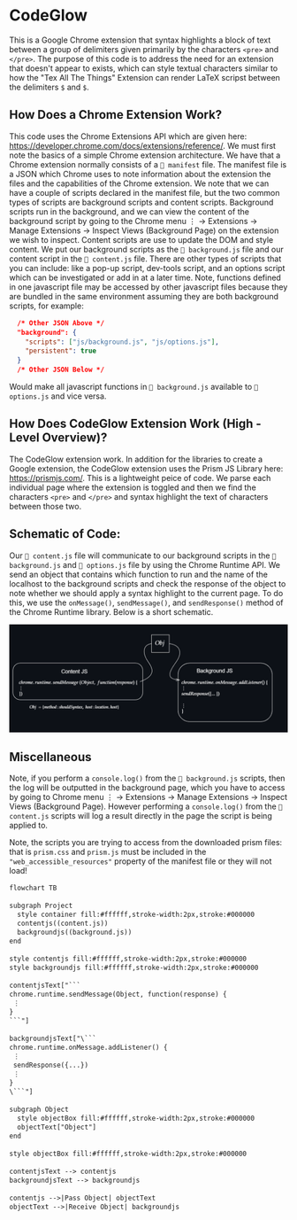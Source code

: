 # CodeGlow
This is a Google Chrome extension that syntax highlights a block of text between a group of delimiters given primarily by the characters `<pre>` and `</pre>`. The purpose of this code is to address the need for an extension
that doesn't appear to exists, which can style textual characters similar to how the "Tex All The Things" Extension can render LaTeX scripst between the delimiters `$` and `$`.

## How Does a Chrome Extension Work?
This code uses the Chrome Extensions API which are given here: https://developer.chrome.com/docs/extensions/reference/. We must first note the basics of a simple Chrome extension architecture. We have that a Chrome extension normally consists of a `📜 manifest` file. The manifest file is a JSON which Chrome uses to note information about the extension the files and the capabilities of the Chrome extension. We note that we can have a couple of scripts declared in the manifest file, but the two common types of scripts are background scripts and content scripts. Background scripts run in the background, and we can view the content of the background script by going to the Chrome menu ⋮ → Extensions → Manage Extensions → Inspect Views (Background Page) on the extension we wish to inspect. Content scripts are use to update the DOM and style content. We put our background scripts as the `📜 background.js` file and our content script in the `📜 content.js` file. There are other types of scripts that you can include: like a pop-up script, dev-tools script, and an options script which can be investigated or add in at a later time. Note, functions defined in one javascript file may be accessed by other javascript files because they are bundled in the same environment assuming they are both background scripts, for example:

```json
  /* Other JSON Above */
  "background": {
    "scripts": ["js/background.js", "js/options.js"],
    "persistent": true
  }
  /* Other JSON Below */
```

Would make all javascript functions in `📜 background.js` available to `📜 options.js` and vice versa.

## How Does CodeGlow Extension Work (High - Level Overview)?
The CodeGlow extension work. In addition for the libraries to create a Google extension, the CodeGlow extension uses the Prism JS Library here: https://prismjs.com/. This is a lightweight peice of code. We parse each individual page where the extension is toggled and then we find the characters `<pre>` and `</pre>` and syntax highlight the text of characters between those two.

## Schematic of Code:
Our `📜 content.js` file will communicate to our background scripts in the `📜 background.js` and `📜 options.js` file by using the Chrome Runtime API. We send an object that contains which function to run and the name of the localhost to the background scripts and check the response of the object to note whether we should apply a syntax highlight to the current page. To do this, we use the `onMessage()`, `sendMessage()`, and `sendResponse()` method of the Chrome Runtime library. Below is a short schematic.

<div align="center" style = "width: 100%">
  <img src="images/ReadMe%20Explainer%201.png">
</div>

## Miscellaneous
Note, if you perform a `console.log()` from the `📜 background.js` scripts, then the log will be outputted in the background page, which you have to access by going to Chrome menu ⋮ → Extensions → Manage Extensions → Inspect Views (Background Page). However performing a `console.log()` from the `📜 content.js` scripts will log a result directly in the page the script is being applied to.

Note, the scripts you are trying to access from the downloaded prism files: that is `prism.css` and `prism.js` must be included in the `"web_accessible_resources"` property of the manifest file or they will not load!

```mermaid
flowchart TB

subgraph Project
  style container fill:#ffffff,stroke-width:2px,stroke:#000000
  contentjs((content.js))
  backgroundjs((background.js))
end

style contentjs fill:#ffffff,stroke-width:2px,stroke:#000000
style backgroundjs fill:#ffffff,stroke-width:2px,stroke:#000000

contentjsText["```
chrome.runtime.sendMessage(Object, function(response) {
 ⋮
}
```"]

backgroundjsText["\```
chrome.runtime.onMessage.addListener() {
 ⋮
 sendResponse({...})
 ⋮
}
\```"]

subgraph Object
  style objectBox fill:#ffffff,stroke-width:2px,stroke:#000000
  objectText["Object"]
end

style objectBox fill:#ffffff,stroke-width:2px,stroke:#000000

contentjsText --> contentjs
backgroundjsText --> backgroundjs

contentjs -->|Pass Object| objectText
objectText -->|Receive Object| backgroundjs
```
